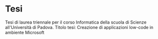 # Tesi
Tesi di laurea triennale per il corso Informatica della scuola di Scienze all'Università di Padova. Titolo tesi: Creazione di applicazioni low-code in ambiente Microsoft
